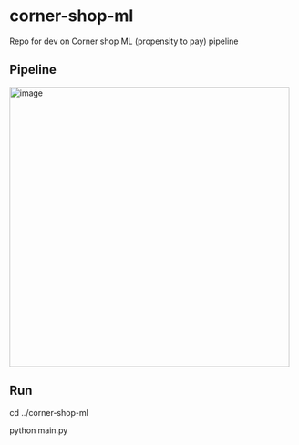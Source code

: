 # corner-shop-ml
Repo for dev on Corner shop ML (propensity to pay) pipeline

## Pipeline
<img width="491" alt="image" src="https://user-images.githubusercontent.com/50050912/204276353-54588782-0473-4cdd-bf1c-73d9e0eb09fc.png">


## Run
cd ../corner-shop-ml

python main.py
